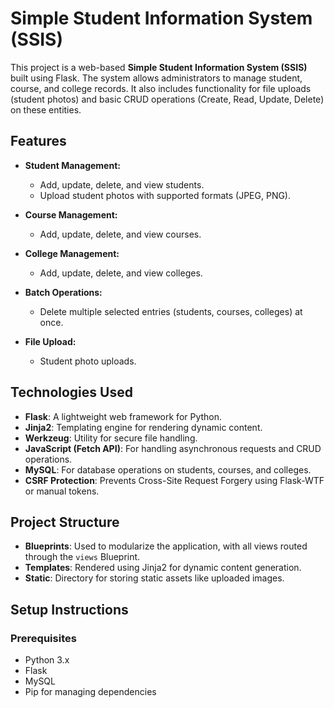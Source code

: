 # Simple Student Information System (SSIS)

This project is a web-based **Simple Student Information System (SSIS)** built using Flask. The system allows administrators to manage student, course, and college records. It also includes functionality for file uploads (student photos) and basic CRUD operations (Create, Read, Update, Delete) on these entities.

## Features

- **Student Management:**
  - Add, update, delete, and view students.
  - Upload student photos with supported formats (JPEG, PNG).
  
- **Course Management:**
  - Add, update, delete, and view courses.
  
- **College Management:**
  - Add, update, delete, and view colleges.
  
- **Batch Operations:**
  - Delete multiple selected entries (students, courses, colleges) at once.

- **File Upload:**
  - Student photo uploads.

## Technologies Used

- **Flask**: A lightweight web framework for Python.
- **Jinja2**: Templating engine for rendering dynamic content.
- **Werkzeug**: Utility for secure file handling.
- **JavaScript (Fetch API)**: For handling asynchronous requests and CRUD operations.
- **MySQL**: For database operations on students, courses, and colleges.
- **CSRF Protection**: Prevents Cross-Site Request Forgery using Flask-WTF or manual tokens.

## Project Structure

- **Blueprints**: Used to modularize the application, with all views routed through the `views` Blueprint.
- **Templates**: Rendered using Jinja2 for dynamic content generation.
- **Static**: Directory for storing static assets like uploaded images.

## Setup Instructions

### Prerequisites

- Python 3.x
- Flask
- MySQL
- Pip for managing dependencies
